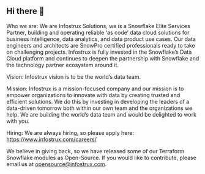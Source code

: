 ## Hi there 👋

Who we are:
We are Infostrux Solutions, we is a Snowflake Elite Services Partner, building and operating reliable ‘as code’ data cloud solutions for business intelligence, data analytics, and data product use cases. 
Our data engineers and architects are SnowPro certified professionals ready to take on challenging projects. 
Infostrux is fully invested in the Snowflake’s Data Cloud platform and continues to deepen the partnership with Snowflake and the technology partner ecosystem around it.

Vision:
Infostrux vision is to be the world’s data team.

Mission:
Infostrux is a mission-focused company and our mission is to empower organizations to innovate with data by creating trusted and efficient solutions. 
We do this by investing in developing the leaders of a data-driven tomorrow both within our own team and the organizations we help. 
We are building the world’s data team and would be delighted to work with you.

Hiring:
We are always hiring, so please apply here: https://www.infostrux.com/careers/

We believe in giving back, so we have released some of our Terraform Snowflake modules as Open-Source. 
If you would like to contribute, please email us at opensource@infostrux.com.
<!--

**Here are some ideas to get you started:**

🙋‍♀️ A short introduction - what is your organization all about?
🌈 Contribution guidelines - how can the community get involved?
👩‍💻 Useful resources - where can the community find your docs? Is there anything else the community should know?
🍿 Fun facts - what does your team eat for breakfast?
🧙 Remember, you can do mighty things with the power of [Markdown](https://docs.github.com/github/writing-on-github/getting-started-with-writing-and-formatting-on-github/basic-writing-and-formatting-syntax)
-->
